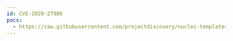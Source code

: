 ```yaml
---
id: CVE-2020-27986
pocs:
  - https://raw.githubusercontent.com/projectdiscovery/nuclei-templates/master/cves/2020/CVE-2020-27986.yaml
---
```


